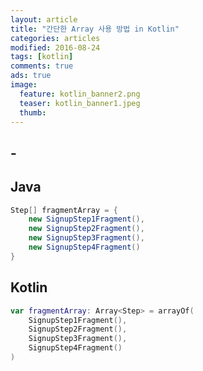 ```yaml
---
layout: article
title: "간단한 Array 사용 방법 in Kotlin"
categories: articles
modified: 2016-08-24
tags: [kotlin]
comments: true
ads: true
image:
  feature: kotlin_banner2.png
  teaser: kotlin_banner1.jpeg
  thumb: 
---
```


## -


## Java

``` java
Step[] fragmentArray = {
    new SignupStep1Fragment(),
    new SignupStep2Fragment(),
    new SignupStep3Fragment(),
    new SignupStep4Fragment()
}
```

## Kotlin

``` kotlin
var fragmentArray: Array<Step> = arrayOf(
    SignupStep1Fragment(),
    SignupStep2Fragment(),
    SignupStep3Fragment(),
    SignupStep4Fragment()
)
```